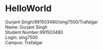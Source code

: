 # HelloWorld
Gurjant Singh/991503480/sing7500/Trafalgar<br>
Name: Gurjant Singh <br>
Student Number:991503480<br>
Login: sing7500<br>
Campus: Trafalgar

